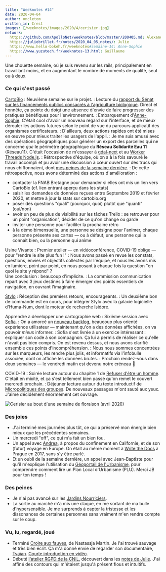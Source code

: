 ```yaml
---
title: "Weeknotes #14"
date: 2020-04-04
author: oncletom
written_in: Crest
images: [/weeknotes/images/2020/4/cerisier.jpg]
network:
  https://github.com/ApolloNet/weeknotes/blob/master/200405.md: Alexandre
  https://juliebrillet.fr/notes/2020_04_05_notes/: Julie
  https://www.hello-bokeh.fr/weeknotes#semaine-14: Anne-Sophie
  https://www.yuzutech.fr/weeknotes-13.html: Guillaume
---
```


Une chouette semaine, où je suis revenu sur les rails,
principalement en travaillant moins, et en augmentant le nombre
de moments de qualité, seul ou à deux.

<!--more-->

### Ce qui s'est passé

[CartoBio]
: Neuvième semaine sur le projet.
: Lecture du [rapport du Sénat sur les financements publics consacrés à l'agriculture biologique](https://www.senat.fr/rap/r19-277/r19-277_mono.html).
  Direct et honnête, ça pointe du doigt une absence d'envie de faire
  progresser des pratiques bénéfiques pour l'environnement.
: Embarquement d'[Anne-Sophie]. C'était cool d'avoir un nouveau regard sur l'interface,
  et de mieux dérouler les actions futures selon le point de vue du parcours applicatif
  des organismes certificateurs.
: D'ailleurs, deux actions rapides ont été mises en œuvre pour mieux traiter les usagers de l'appli.
: Je me suis amusé avec des opérations géographiques pour générer un export
  des parcelles qui ne concerne _que_ le périmètre géographique du **Réseau Solidarité Eau 11** (Réseau11).
  C'était l'occasion de m'essayer à [gdal-next](https://www.npmjs.com/gdal-next)
  et au [Worker Threads Node.js](https://nodejs.org/docs/latest-v12.x/api/worker_threads.html).
: Rétrospective d'équipe, où on a à la fois savouré le travail accompli
  et pu avoir une discussion à cœur ouvert sur des trucs qui nous chiffonnaient,
  dont [mes peines de la semaine dernière](/weeknotes/13/).
: De cette rétrospective, nous avons déterminé des actions d'amélioration :
  - contacter la FNAB Bretagne pour demander si elles ont mis un lien vers CartoBio (cf. lien entrant aperçu dans les stats)
  - saisir les demandes de données reçues entre Septembre 2019 et février 2020, et mettre à jour la stats sur cartobio.org
  - poser des questions "quali" (pourquoi, quoi) plutôt que "quanti" (oui/non)
  - avoir un peu de plus de visibilité sur les tâches Trello : se retrouver pour un point "organisation", décider de ce qu'on change ou garde
  - inviter une personne pour faciliter la prochaine rétro
  - à la démo bimensuelle, une personne se désigne pour l'animer, chaque personne présente ses cartes — ou à défaut, une personne qui la connait bien, ou la personne qui anime




Usine Vivante
: Premier atelier — en vidéoconférence, COVID-19 oblige — pour "rendre le site plus fun !"
: Nous avons passé en revue les constats, questions, envies et objectifs
  collectés par l'équipe, et nous les avons mis en lumière, point par point,
  en nous posant à chaque fois la question "en quoi le site y répond" ?<br>
  Une conclusion : beaucoup d'implicite.
: La commission communication repart avec 3 jeux destinés à faire émerger
  des points essentiels de navigation, en ouvrant l'imaginaire.

[Stylo]
: Réception des premiers retours, encourageants.
: Un deuxième bon de commande est en cours, pour intégrer Stylo
  avec la galaxie logicielle d'Huma-Num, dont le moteur de recherche
  [Isidore](https://isidore.science/).


Apprendre à développer une cartographie web
: Sixième session avec [Sofia].
: On a amorcé un [nouveau backlog](https://github.com/sofiaboulaarab/carto_recherche/projects/2),
  beaucoup plus orienté expérience utilisateur — maintenant qu'on a des données affichées,
  on va pouvoir _mieux_ informer.
: Sofia s'est livrée à un exercice intéressant : expliquer son code à son compagnon.
  Ça lui a permis de réaliser ce qu'elle n'avait pas bien compris.
  On est revenu dessus, et nous avons clarifié ensemble ces points d'incompréhension.
: Nous nous sommes concentrées sur les marqueurs, les rendre plus jolis,
  et informatifs via l'infobulle associée, dont on affiche les données brutes.
: Prochain rendez-vous dans deux semaines
  — le vendredi matin est devenu notre créneau 🙂


COVID-19
: Soirée lecture autour du chapitre 1 de [Refuser d'être un homme](https://www.syllepse.net/refuser-d-etre-un-homme-_r_62_i_567.html).
  C'était en mixité, et ça s'est tellement bien passé qu'on remet le couvert
  mercredi prochain.
: Déjeuner lecture autour du texte introductif de [Micropolitiques des groupes](https://micropolitiques.collectifs.net/).
  De nouveaux passages m'ont sauté aux yeux. J'aime décidément énormément cet ouvrage.


![](/weeknotes/images/2020/4/cerisier.jpg "Cerisier au bout d'une semaine de floraison (avril 2020)")

### Des joies

- J'ai terminé mes journées plus tôt, ce qui a préservé mon énergie bien mieux
  que les précédentes semaines.
- Un mercredi "off", ce qui m'a fait un bien fou.
- Un appel avec [Andrea](https://www.linkedin.com/in/andreakao), à propos du confinement en Californie,
  et de son (futur) voyage en Europe.
  On était au même moment à [Write the Docs](http://www.writethedocs.org/conf/eu/2017/)
  à Prague en 2017, sans s'y être parlé.
- Et un oubli de la semaine dernière, un appel avec Jean-Baptiste
  pour qu'il m'explique l'utilisation du [Géoportail de l'Urbanisme](geoportail-urbanisme.gouv.fr/),
  pour comprendre comment lire un Plan Local d'Urbanisme (PLU). Merci JB pour ton temps !


### Des peines

- Je n'ai pas avancé sur les [Jardins Nourriciers].
- La sortie au marché m'a mis une claque, en me sortant de ma bulle d'hypersensible.
  Je me surprends à capter la tristesse et les dissonances de certaines personnes
  sans vraiment m'en rendre compte sur le coup.


### Vu, lu, regardé, joué

- Terminé [Croire aux fauves](http://www.gallimard.fr/Catalogue/GALLIMARD/Verticales/Verticales/Croire-aux-fauves),
  de Nastassja Martin.
  Je l'ai trouvé sauvage et très bien écrit.
  Ça m'a donné envie de regarder son documentaire, [Tvaïan](http://www.lussasdoc.org/film-tvaian-1,52457.html).
  [Courte introduction en vidéo](https://www.youtube.com/watch?v=-4DNX12bf8U).
- Débuté [l'atelier RGPD de la CNIL](https://atelier-rgpd.cnil.fr/),
  découvert dans les [notes de Julie](https://juliebrillet.fr/notes/2020_03_28_notes/).
  J'ai affiné des contours qui m'étaient jusqu'à présent flous et intuitifs.


[détour.studio]: /
[Stylo]: https://github.com/EcrituresNumeriques/stylo
[Jardins Nourriciers]: https://www.lesjardinsnourriciers.com/
[CartoBio]: http://cartobio.org/

[Sofia]: https://twitter.com/sofiaboulaarab
[Yannick]: https://elsif.fr/
[Anne-Sophie]: https://hello-bokeh.fr
[Noémie]: https://noemiegirard.co
[Antoine]: https://www.quaternum.net/
[Guillaume]: https://www.yuzutech.fr/
